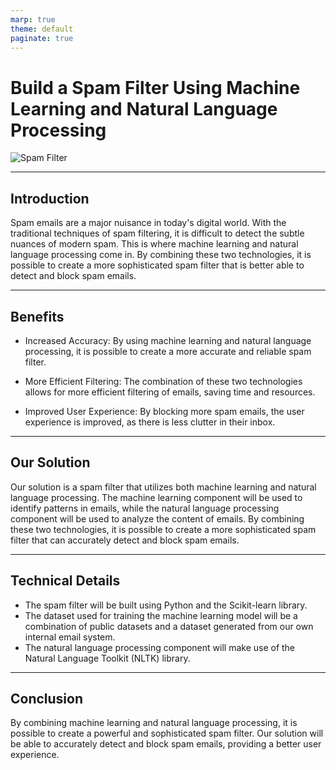 ```yaml
---
marp: true
theme: default
paginate: true
---
```

# Build a Spam Filter Using Machine Learning and Natural Language Processing

![Spam Filter](https://www.netwrix.com/wp-content/uploads/2019/12/spam_message_check.png)

---
## Introduction

Spam emails are a major nuisance in today's digital world. With the traditional techniques of spam filtering, it is difficult to detect the subtle nuances of modern spam. This is where machine learning and natural language processing come in. By combining these two technologies, it is possible to create a more sophisticated spam filter that is better able to detect and block spam emails.

---
## Benefits

- Increased Accuracy: By using machine learning and natural language processing, it is possible to create a more accurate and reliable spam filter.

- More Efficient Filtering: The combination of these two technologies allows for more efficient filtering of emails, saving time and resources.

- Improved User Experience: By blocking more spam emails, the user experience is improved, as there is less clutter in their inbox.

---
## Our Solution

Our solution is a spam filter that utilizes both machine learning and natural language processing. The machine learning component will be used to identify patterns in emails, while the natural language processing component will be used to analyze the content of emails. By combining these two technologies, it is possible to create a more sophisticated spam filter that can accurately detect and block spam emails.

---
## Technical Details

- The spam filter will be built using Python and the Scikit-learn library.
- The dataset used for training the machine learning model will be a combination of public datasets and a dataset generated from our own internal email system.
- The natural language processing component will make use of the Natural Language Toolkit (NLTK) library.

---
## Conclusion

By combining machine learning and natural language processing, it is possible to create a powerful and sophisticated spam filter. Our solution will be able to accurately detect and block spam emails, providing a better user experience.
  
